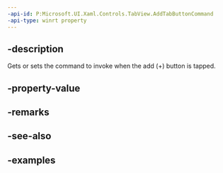 ```yaml
---
-api-id: P:Microsoft.UI.Xaml.Controls.TabView.AddTabButtonCommand
-api-type: winrt property
---
```


## -description

Gets or sets the command to invoke when the add (+) button is tapped.

## -property-value

## -remarks

## -see-also

## -examples

